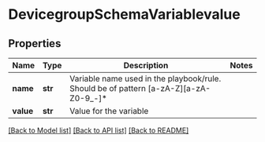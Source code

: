 # DevicegroupSchemaVariablevalue

## Properties
Name | Type | Description | Notes
------------ | ------------- | ------------- | -------------
**name** | **str** | Variable name used in the playbook/rule. Should be of pattern [a-zA-Z][a-zA-Z0-9_-]* | 
**value** | **str** | Value for the variable | 

[[Back to Model list]](../README.md#documentation-for-models) [[Back to API list]](../README.md#documentation-for-api-endpoints) [[Back to README]](../README.md)


